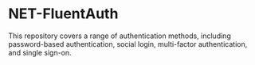 # NET-FluentAuth
This repository covers a range of authentication methods, including password-based authentication, social login, multi-factor authentication, and single sign-on.
